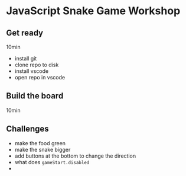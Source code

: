# JavaScript Snake Game Workshop

## Get ready
10min

* install git
* clone repo to disk
* install vscode 
* open repo in vscode 

## Build the board
10min


## Challenges
* make the food green
* make the snake bigger
* add buttons at the bottom to change the direction
* what does `gameStart.disabled`
* 

